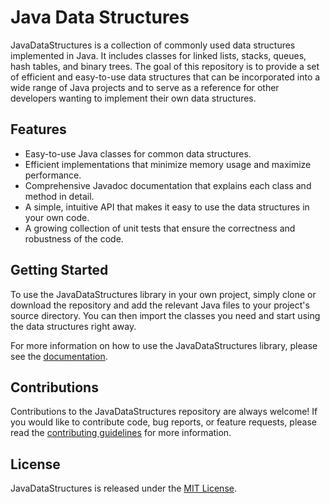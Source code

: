 # Java Data Structures

JavaDataStructures is a collection of commonly used data structures implemented in Java. It includes classes for linked
lists, stacks, queues, hash tables, and binary trees. The goal of this repository is to provide a set of efficient and
easy-to-use data structures that can be incorporated into a wide range of Java projects and to serve as a reference for
other developers wanting to implement their own data structures.

## Features

* Easy-to-use Java classes for common data structures.
* Efficient implementations that minimize memory usage and maximize performance.
* Comprehensive Javadoc documentation that explains each class and method in detail.
* A simple, intuitive API that makes it easy to use the data structures in your own code.
* A growing collection of unit tests that ensure the correctness and robustness of the code.

## Getting Started

To use the JavaDataStructures library in your own project, simply clone or download the repository and add the relevant
Java files to your project's source directory. You can then import the classes you need and start using the data
structures right away.

For more information on how to use the JavaDataStructures library, please see
the [documentation](https://github.com/BeastlyMC956/JavaDataStructures/wiki).

## Contributions

Contributions to the JavaDataStructures repository are always welcome! If you would like to contribute code, bug
reports, or feature requests, please read
the [contributing guidelines](https://github.com/BeastlyMC956/JavaDataStructures/blob/master/CONTRIBUTING.md) for more
information.

## License

JavaDataStructures is released under
the [MIT License](https://github.com/BeastlyMC956/JavaDataStructures/blob/master/LICENSE.md).
